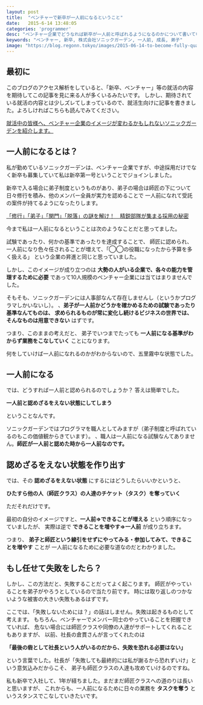 ```yaml
---
layout: post
title:  "ベンチャーで新卒が一人前になるということ"
date:   2015-6-14 13:48:05
categories: 'programmer'
desc: "ベンチャー企業でどうなれば新卒が一人前と呼ばれるようになるのかについて書いています。"
keywords: "ベンチャー, 新卒, 株式会社ソニックガーデン, 一人前, 成長, 弟子"
image: "https://blog.regonn.tokyo/images/2015-06-14-to-become-fully-qualified.jpg"
---
```


<amp-img src="https://blog.regonn.tokyo/images/2015-06-14-to-become-fully-qualified.jpg" alt="職人技術" width="670px" height="480px" layout="responsive" ></amp-img>

## 最初に
このブログのアクセス解析をしていると、「新卒、ベンチャー」等の就活の内容を期待してこの記事を見に来る人が多くいるみたいです。
しかし、期待されている就活の内容とは少しズレてしまっているので、就活生向けに記事を書きました。よろしければこちらも読んでみてください。

[就活中の皆様へ、ベンチャー企業のイメージが変わるかもしれないソニックガーデンを紹介します。](https://blog.regonn.tokyo/work-style/2015/08/27/sonicgarden.html)

## 一人前になるとは？
私が勤めているソニックガーデンは、ベンチャー企業ですが、中途採用だけでなく新卒も募集していて私は新卒第一号ということでジョインしました。

新卒で入る場合に弟子制度というものがあり、弟子の場合は師匠の下について日々修行を積み、他のメンバー全員が実力を認めることで
一人前になれて受託の案件が持てるようになったりします。

[「修行」「弟子」「関門」「脱落」の謎を解け！　精鋭部隊が集まる採用の秘密](http://www.sonicgarden.jp/216)

今まで私は一人前になるということは次のようなことだと思ってました。

<amp-img src="https://blog.regonn.tokyo/images/2015-06-14-to-become-fully-qualified1.png" alt="いままで、思っていた一人前になるというイメージ図" width="670px" height="480px" layout="responsive" ></amp-img>

試験であったり、何かの基準であったりを達成することで、
師匠に認められ、一人前になり色々任されることが増えて、「◯◯の役職になったから予算を多く扱える」
という企業の昇進と同じと思っていました。

しかし、このイメージが成り立つのは **大勢の人がいる企業で、各々の能力を管理するために必要**
であって10人規模のベンチャー企業には当てはまりませんでした。

そもそも、ソニックガーデンには人事部なんて存在しませんし（というかプログラマしかいないし）。
、**弟子が一人前かどうかを確かめるための試験であったり基準なんてものは、
求められるものが常に変化し続けるビジネスの世界では、そんなものは用意できない** はずです。

つまり、このままの考えだと、
弟子でいつまでたっても **一人前になる基準がわからず業務をこなしていく** ことになります。

何をしていけば一人前になれるのかがわからないので、五里霧中な状態でした。

## 一人前になる

では、どうすれば一人前と認められるのでしょうか？
答えは簡単でした。

**一人前と認めざるをえない状態にしてしまう**

ということなんです。

ソニックガーデンではプログラマを職人としてみますが（弟子制度と呼ばれているのもこの価値観からきています）。
、職人は一人前になる試験なんてありません。**師匠が一人前と認めた時から一人前なのです。**

## 認めざるをえない状態を作り出す

では、その **認めざるをえない状態** にするにはどうしたらいいかというと、

**ひたすら他の人（師匠クラス）の人達のチケット（タスク）を奪っていく**

ただそれだけです。

最初の自分のイメージですと、**一人前⇒できることが増える** という順序になっていましたが、
実際は逆で **できることを増やす⇒一人前** が成り立ちます。


<amp-img src="https://blog.regonn.tokyo/images/2015-06-14-to-become-fully-qualified2.png" alt="気がつけば一人前になっていたというイメージ図" width="670px" height="480px" layout="responsive" ></amp-img>

つまり、 **弟子と師匠という線引をせずにやってみる・参加してみて、できることを増やす** ことが
一人前になるために必要な道なのだとわかりました。

## もし任せて失敗をしたら？

しかし、この方法だと、失敗することだってよく起こります。
師匠がやっていることを弟子がやろうとしているので当たり前です。
時には取り返しのつかないような被害の大きい失敗もあるはずです。

ここでは、「失敗しないためには？」の話はしません。失敗は起きるものとして考えます。
もちろん、ベンチャーでメンバー同士のやっていることを把握できていれば、
危ない場合には師匠クラスや同僚の人達がサポートしてくれることもありますが、
以前、社長の倉貫さんが言ってくれたのは

**「最後の砦として社長という人がいるのだから、失敗を恐れる必要はない」**

という言葉でした。社長が「失敗しても最終的には私が謝るから恐れずいけ」という意気込みだからこそ、
弟子も師匠クラスの人達も攻めていけるのですね。

私も新卒で入社して、1年が経ちました。まだまだ師匠クラスへの道のりは長いと思いますが、
これからも、一人前になるために日々の業務を **タスクを奪う** というスタンスでこなしていきたいです。
